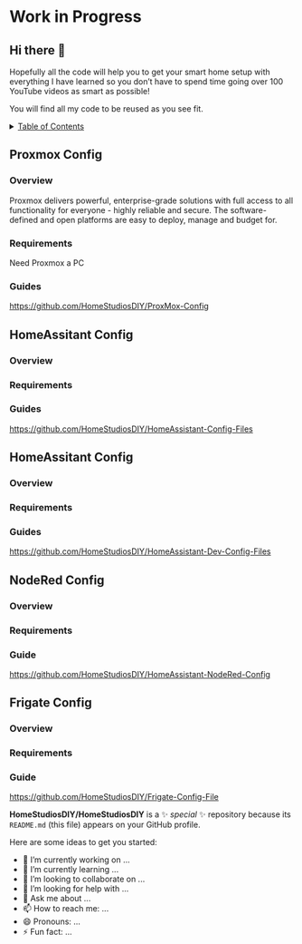 # Work in Progress

## Hi there 👋

Hopefully all the code will help you to get your smart home setup with everything I have learned so you don’t have to spend time going over 100 YouTube videos as smart as possible! 

You will find all my code to be reused as you see fit.




<details>
  <summary><u>Table of Contents</u></summary>
  <ol>
    <li>
		<a href="#nas_to_nfs">Proxmox Config</a>
			<ul>
				<li><a href="#built-with">Overview</a></li>
				<li><a href="#built-with">Requirements</a></li>
				<li><a href="#built-with">Guide</a></li>
			</ul>
    </li>
    <li>
		<a href="#adding_nvidia_drivers">HomeAssitant</a>
			<ul>
				<li><a href="#built-with">Overview</a></li>
				<li><a href="#built-with">Requirements</a></li>
				<li><a href="#built-with">Guide</a></li>
			</ul>
    </li>
    <li>
		<a href="#nas-to-nfs">HomeAssistant</a>
			<ul>
				<li><a href="#built-with">Overview</a></li>
				<li><a href="#built-with">Requirements</a></li>
				<li><a href="#built-with">Guide</a></li>
			</ul>
    </li>
    <li>
		<a href="#install-nvidia-drivers-on-proxmox">NodeRed</a>
			<ul>
				<li><a href="#built-with">Overview</a></li>
				<li><a href="#built-with">Requirements</a></li>
				<li><a href="#built-with">Guide</a></li>
			</ul>	
    </li>		
    <li>
		<a href="#usage">Frigate</a>
			<ul>
				<li><a href="#built-with">Overview</a></li>
				<li><a href="#built-with">Requirements</a></li>
				<li><a href="#built-with">Guide</a></li>
			</ul>
	</li>
  </ol>
</details>



## Proxmox Config


### Overview

Proxmox delivers powerful, enterprise-grade solutions with full access to all functionality for everyone - highly reliable and secure.
The software-defined and open platforms are easy to deploy, manage and budget for.

### Requirements

Need Proxmox a PC



### Guides



https://github.com/HomeStudiosDIY/ProxMox-Config


## HomeAssitant Config



### Overview

### Requirements

### Guides

https://github.com/HomeStudiosDIY/HomeAssistant-Config-Files


## HomeAssitant Config

### Overview

### Requirements

### Guides

https://github.com/HomeStudiosDIY/HomeAssistant-Dev-Config-Files



## NodeRed Config

### Overview

### Requirements

### Guide

https://github.com/HomeStudiosDIY/HomeAssistant-NodeRed-Config


## Frigate Config

### Overview

### Requirements

### Guide

https://github.com/HomeStudiosDIY/Frigate-Config-File

















<!--
**HomeStudiosDIY/HomeStudiosDIY** is a ✨ _special_ ✨ repository because its `README.md` (this file) appears on your GitHub profile.

Here are some ideas to get you started:

- 🔭 I’m currently working on ...
- 🌱 I’m currently learning ...
- 👯 I’m looking to collaborate on ...
- 🤔 I’m looking for help with ...
- 💬 Ask me about ...
- 📫 How to reach me: ...
- 😄 Pronouns: ...
- ⚡ Fun fact: ...
-->


**HomeStudiosDIY/HomeStudiosDIY** is a ✨ _special_ ✨ repository because its `README.md` (this file) appears on your GitHub profile.

Here are some ideas to get you started:

- 🔭 I’m currently working on ...
- 🌱 I’m currently learning ...
- 👯 I’m looking to collaborate on ...
- 🤔 I’m looking for help with ...
- 💬 Ask me about ...
- 📫 How to reach me: ...
- 😄 Pronouns: ...
- ⚡ Fun fact: ...